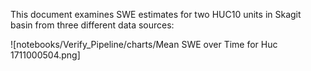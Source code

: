 This document examines SWE estimates for two HUC10 units in Skagit basin from three different data sources: 

![notebooks/Verify_Pipeline/charts/Mean SWE over Time for Huc 1711000504.png]
